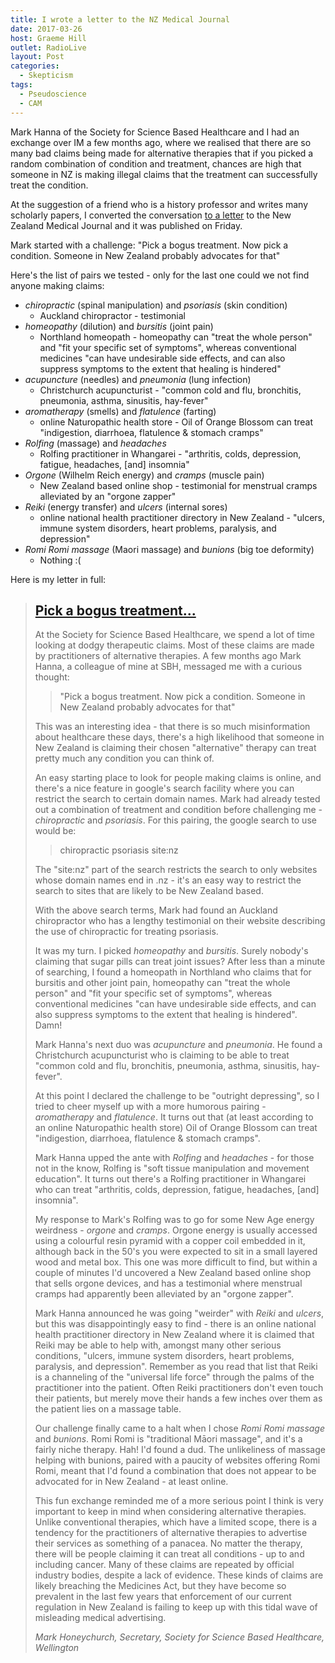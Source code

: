 ```yaml
---
title: I wrote a letter to the NZ Medical Journal
date: 2017-03-26
host: Graeme Hill
outlet: RadioLive
layout: Post
categories:
  - Skepticism
tags:
  - Pseudoscience
  - CAM
---
```


Mark Hanna of the Society for Science Based Healthcare and I had an exchange over IM a few months ago, where we realised that there are so many bad claims being made for alternative therapies that if you picked a random combination of condition and treatment, chances are high that someone in NZ is making illegal claims that the treatment can successfully treat the condition.

<!-- more -->

At the suggestion of a friend who is a history professor and writes many scholarly papers, I converted the conversation [to a letter](https://www.nzma.org.nz/journal/read-the-journal/all-issues/2010-2019/2017/vol-130-no-1452-24-march-2017/7200) to the New Zealand Medical Journal and it was published on Friday.

Mark started with a challenge: "Pick a bogus treatment. Now pick a condition. Someone in New Zealand probably advocates for that"

Here's the list of pairs we tested - only for the last one could we not find anyone making claims:

- _chiropractic_ (spinal manipulation) and _psoriasis_ (skin condition)
  - Auckland chiropractor - testimonial
- _homeopathy_ (dilution) and _bursitis_ (joint pain)
  - Northland homeopath - homeopathy can "treat the whole person" and "fit your specific set of symptoms", whereas conventional medicines "can have undesirable side effects, and can also suppress symptoms to the extent that healing is hindered"
- _acupuncture_ (needles) and _pneumonia_ (lung infection)
  - Christchurch acupuncturist - "common cold and flu, bronchitis, pneumonia, asthma, sinusitis, hay-fever"
- _aromatherapy_ (smells) and _flatulence_ (farting)
  - online Naturopathic health store - Oil of Orange Blossom can treat "indigestion, diarrhoea, flatulence & stomach cramps"
- _Rolfing_ (massage) and _headaches_
  - Rolfing practitioner in Whangarei - "arthritis, colds, depression, fatigue, headaches, [and] insomnia"
- _Orgone_ (Wilhelm Reich energy) and _cramps_ (muscle pain)
  - New Zealand based online shop - testimonial for menstrual cramps alleviated by an "orgone zapper"
- _Reiki_ (energy transfer) and _ulcers_ (internal sores)
  - online national health practitioner directory in New Zealand - "ulcers, immune system disorders, heart problems, paralysis, and depression"
- _Romi Romi massage_ (Maori massage) and _bunions_ (big toe deformity)
  - Nothing :(

Here is my letter in full:

> ## [Pick a bogus treatment...](/docs/skepticism/Honeychurch-FINAL.pdf)
>
> At the Society for Science Based Healthcare, we spend a lot of time looking at dodgy therapeutic claims. Most of these claims are made by practitioners of alternative therapies. A few months ago Mark Hanna, a colleague of mine at SBH, messaged me with a curious thought:
>
> > "Pick a bogus treatment. Now pick a condition. Someone in New Zealand probably advocates for that"
>
> This was an interesting idea - that there is so much misinformation about healthcare these days, there's a high likelihood that someone in New Zealand is claiming their chosen "alternative" therapy can treat pretty much any condition you can think of.
>
> An easy starting place to look for people making claims is online, and there's a nice feature in google's search facility where you can restrict the search to certain domain names. Mark had already tested out a combination of treatment and condition before challenging me - _chiropractic_ and _psoriasis_. For this pairing, the google search to use would be:
>
> > chiropractic psoriasis site:nz
>
> The "site:nz" part of the search restricts the search to only websites whose domain names end in .nz - it's an easy way to restrict the search to sites that are likely to be New Zealand based.
>
> With the above search terms, Mark had found an Auckland chiropractor who has a lengthy testimonial on their website describing the use of chiropractic for treating psoriasis.
>
> It was my turn. I picked _homeopathy_ and _bursitis_. Surely nobody's claiming that sugar pills can treat joint issues? After less than a minute of searching, I found a homeopath in Northland who claims that for bursitis and other joint pain, homeopathy can "treat the whole person" and "fit your specific set of symptoms", whereas conventional medicines "can have undesirable side effects, and can also suppress symptoms to the extent that healing is hindered". Damn!
>
> Mark Hanna's next duo was _acupuncture_ and _pneumonia_. He found a Christchurch acupuncturist who is claiming to be able to treat "common cold and flu, bronchitis, pneumonia, asthma, sinusitis, hay-fever".
>
> At this point I declared the challenge to be "outright depressing", so I tried to cheer myself up with a more humorous pairing - _aromatherapy_ and _flatulence_. It turns out that (at least according to an online Naturopathic health store) Oil of Orange Blossom can treat "indigestion, diarrhoea, flatulence & stomach cramps".
>
> Mark Hanna upped the ante with _Rolfing_ and _headaches_ - for those not in the know, Rolfing is "soft tissue manipulation and movement education". It turns out there's a Rolfing practitioner in Whangarei who can treat "arthritis, colds, depression, fatigue, headaches, [and] insomnia".
>
> My response to Mark's Rolfing was to go for some New Age energy weirdness - _orgone_ and _cramps_. Orgone energy is usually accessed using a colourful resin pyramid with a copper coil embedded in it, although back in the 50's you were expected to sit in a small layered wood and metal box. This one was more difficult to find, but within a couple of minutes I'd uncovered a New Zealand based online shop that sells orgone devices, and has a testimonial where menstrual cramps had apparently been alleviated by an "orgone zapper".
>
> Mark Hanna announced he was going "weirder" with _Reiki_ and _ulcers_, but this was disappointingly easy to find - there is an online national health practitioner directory in New Zealand where it is claimed that Reiki may be able to help with, amongst many other serious conditions, "ulcers, immune system disorders, heart problems, paralysis, and depression". Remember as you read that list that Reiki is a channeling of the "universal life force" through the palms of the practitioner into the patient. Often Reiki practitioners don't even touch their patients, but merely move their hands a few inches over them as the patient lies on a massage table.
>
> Our challenge finally came to a halt when I chose _Romi Romi massage_ and _bunions_. Romi Romi is "traditional Māori massage", and it's a fairly niche therapy. Hah! I'd found a dud. The unlikeliness of massage helping with bunions, paired with a paucity of websites offering Romi Romi, meant that I'd found a combination that does not appear to be advocated for in New Zealand - at least online.
>
> This fun exchange reminded me of a more serious point I think is very important to keep in mind when considering alternative therapies. Unlike conventional therapies, which have a limited scope, there is a tendency for the practitioners of alternative therapies to advertise their services as something of a panacea. No matter the therapy, there will be people claiming it can treat all conditions - up to and including cancer. Many of these claims are repeated by official industry bodies, despite a lack of evidence. These kinds of claims are likely breaching the Medicines Act, but they have become so prevalent in the last few years that enforcement of our current regulation in New Zealand is failing to keep up with this tidal wave of misleading medical advertising.
>
> _Mark Honeychurch, Secretary, Society for Science Based Healthcare, Wellington_
